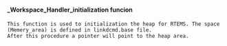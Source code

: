####  _Workspace_Handler_initialization funcion
    This function is used to initialization the heap for RTEMS. The space (Memery_area) is defined in linkdcmd.base file.    
    After this procedure a pointer will point to the heap area.
